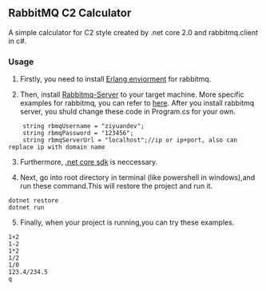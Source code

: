 ## RabbitMQ C2 Calculator
 
A simple calculator for C2 style created by .net core 2.0 and rabbitmq.client in c#.

### Usage

1. Firstly, you need to install [Erlang enviorment](https://www.erlang.org/) for rabbitmq.

2. Then, install [Rabbitmq-Server](http://www.rabbitmq.com/download.html) to your target machine. More specific examples for rabbitmq, you can refer to [here](http://www.cnblogs.com/yangecnu/p/4227535.html). After you install rabbitmq server, you shuld change these code in Program.cs for your own.

```
    string rbmqUsername = "ziyuandev";
    string rbmqPassword = "123456";
    string rbmqServerUrl = "localhost";//ip or ip+port, also can replace ip with domain name
```

3. Furthermore, [.net core sdk](https://www.microsoft.com/net/download/windows) is neccessary.

4. Next, go into root directory in terminal (like powershell in windows),and run these command.This will restore the project and run it.

```
dotnet restore
dotnet run
```
5. Finally, when your project is running,you can try these examples.

```
1+2
1-2
1*2
1/2
1/0
123.4/234.5
q
```
